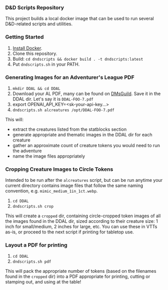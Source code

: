 ### D&D Scripts Repository

This project builds a local docker image that can be used to run several D&D-related scripts and utilities.

### Getting Started
1. [Install Docker](https://www.docker.com/get-started/).
2. Clone this repository.
3. Build: `cd dndscripts && docker build . -t dndscripts:latest`
4. Put `dndscripts.sh` in your PATH.

### Generating Images for an Adventurer's League PDF

1. `mkdir DDAL && cd DDAL`	
2. Download your AL PDF, many can be found on [DMsGuild](https://www.dmsguild.com/browse.php?filters=45470_0_0_0_0_0_0_0&src=fid45470). Save it in the DDAL dir. Let's say it is `DDAL-FOO-7.pdf`
3. export OPENAI_API_KEY=<sk-your-api-key...>
3. `dndscripts.sh alcreatures /opt/DDAL-FOO-7.pdf`

This will:
* extract the creatures listed from the statblocks section
* generate appropriate and thematic images in the DDAL dir for each creature
* gather an approximate count of creature tokens you would need to run the adventure
* name the image files appropriately

### Cropping Creature Images to Circle Tokens

Intended to be run after the `alcreatures` script, but can be run anytime your current directory contains image files that follow the same naming convention, e.g. `mimic_medium_1in_1ct.webp`.

1. `cd DDAL`
2. `dndscripts.sh crop`

This will create a `cropped` dir, containing circle-cropped token images of all the images found in the DDAL dir, sized according to their creature size: 1 inch for small/medium, 2 inches for large, etc. You can use these in VTTs as-is, or proceed to the next script if printing for tabletop use.

### Layout a PDF for printing

1. `cd DDAL`
2. `dndscripts.sh pdf`

This will pack the appropriate number of tokens (based on the filenames found in the `cropped` dir) into a PDF appropriate for printing, cutting or stamping out, and using at the table!
